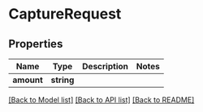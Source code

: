 # CaptureRequest

## Properties
Name | Type | Description | Notes
------------ | ------------- | ------------- | -------------
**amount** | **string** |  | 

[[Back to Model list]](../README.md#documentation-for-models) [[Back to API list]](../README.md#documentation-for-api-endpoints) [[Back to README]](../README.md)


